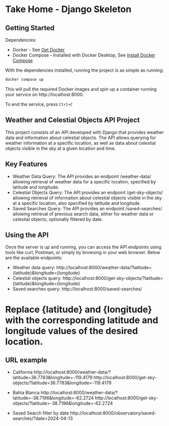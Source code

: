 # Take Home - Django Skeleton

## Getting Started
Dependencies:
* Docker - See [Get Docker](https://docs.docker.com/get-docker/)
* Docker Compose - Installed with Docker Desktop, See [Install Docker Compose](https://docs.docker.com/compose/install/)

With the dependencies installed, running the project is as simple as running:
```bash
docker compose up
```

This will pull the required Docker images and spin up a container running your service on http://localhost:8000.

To end the service, press `Ctrl+C`

## Weather and Celestial Objects API Project

This project consists of an API developed with Django that provides weather data and information about celestial objects. The API allows querying for weather information at a specific location, as well as data about celestial objects visible in the sky at a given location and time.

## Key Features
* Weather Data Query: The API provides an endpoint /weather-data/ allowing retrieval of weather data for a specific location, specified by latitude and longitude.
* Celestial Objects Query: The API provides an endpoint /get-sky-objects/ allowing retrieval of information about celestial objects visible in the sky at a specific location, also specified by latitude and longitude.
* Saved Searches Query: The API provides an endpoint /saved-searches/ allowing retrieval of previous search data, either for weather data or celestial objects, optionally filtered by date.

## Using the API
Once the server is up and running, you can access the API endpoints using tools like curl, Postman, or simply by browsing in your web browser. Below are the available endpoints:

* Weather data query: http://localhost:8000/weather-data/?latitude={latitude}&longitude={longitude}
* Celestial objects query: http://localhost:8000/get-sky-objects/?latitude={latitude}&longitude={longitude}
* Saved searches query: http://localhost:8000/saved-searches/

# Replace {latitude} and {longitude} with the corresponding latitude and longitude values of the desired location.

## URL example

* California
http://localhost:8000/weather-data/?latitude=36.7783&longitude=-119.4179
http://localhost:8000/get-sky-objects/?latitude=36.7783&longitude=-119.4179

* Bahia Blanca
http://localhost:8000/weather-data/?latitude=-38.7196&longitude=-62.2724
http://localhost:8000/get-sky-objects/?latitude=-38.7196&longitude=-62.2724

* Saved Search filter by date
http://localhost:8000/observatory/saved-searches/?date=2024-04-13